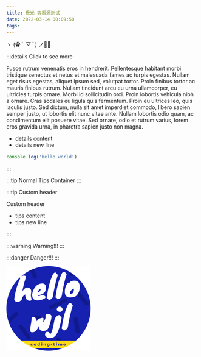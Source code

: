 ```yaml
---
title: 极光-容器源测试
date: 2022-03-14 00:09:58
tags:
---
```


ヽ (✿ ﾟ ▽ ﾟ) ノ💁‍♂️

:::details Click to see more

Fusce rutrum venenatis eros in hendrerit. Pellentesque habitant morbi tristique senectus et netus et malesuada fames ac turpis egestas. Nullam eget risus egestas, aliquet ipsum sed, volutpat tortor. Proin finibus tortor ac mauris finibus rutrum. Nullam tincidunt arcu eu urna ullamcorper, eu ultricies turpis ornare. Morbi id sollicitudin orci. Proin lobortis vehicula nibh a ornare. Cras sodales eu ligula quis fermentum. Proin eu ultrices leo, quis iaculis justo. Sed dictum, nulla sit amet imperdiet commodo, libero sapien semper justo, ut lobortis elit nunc vitae ante. Nullam lobortis odio quam, ac condimentum elit posuere vitae. Sed ornare, odio et rutrum varius, lorem eros gravida urna, in pharetra sapien justo non magna.

- details content
- details new line

```javascript
console.log('hello world')
```

:::


:::tip
Normal Tips Container
:::


:::tip Custom header

Custom header

- tips content
- tips new line

:::



:::warning
Warning!!!
:::



:::danger
Danger!!!
:::



![1](测试/1.png)

